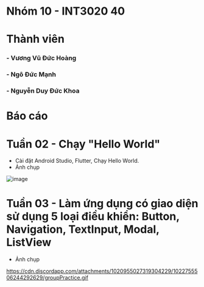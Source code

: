 # Nhóm 10 - INT3020 40
# Thành viên
### - Vương Vũ Đức Hoàng
### - Ngô Đức Mạnh
### - Nguyễn Duy Đức Khoa

# Báo cáo 

# Tuần 02 - Chạy "Hello World"
+ Cài đặt Android Studio, Flutter, Chạy Hello World.
+ Ảnh chụp

![image](https://user-images.githubusercontent.com/58223975/190574370-a2f8eb69-ef81-42bb-a33c-fcda59f40acb.png)

# Tuần 03 - Làm ứng dụng có giao diện sử dụng 5 loại điều khiển: Button, Navigation, TextInput, Modal, ListView
+ Ảnh chụp

https://cdn.discordapp.com/attachments/1020955027319304229/1022755506244292629/groupPractice.gif
